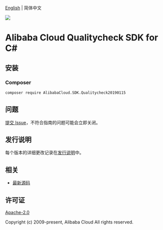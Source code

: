 [English](README.md) | 简体中文

![](https://aliyunsdk-pages.alicdn.com/icons/AlibabaCloud.svg)

# Alibaba Cloud Qualitycheck SDK for C#

## 安装

### Composer

```bash
composer require AlibabaCloud.SDK.Qualitycheck20190115
```

## 问题

[提交 Issue](https://github.com/aliyun/alibabacloud-csharp-sdk/issues/new)，不符合指南的问题可能会立即关闭。

## 发行说明

每个版本的详细更改记录在[发行说明](./ChangeLog.md)中。

## 相关

* [最新源码](https://github.com/aliyun/alibabacloud-csharp-sdk/)

## 许可证

[Apache-2.0](http://www.apache.org/licenses/LICENSE-2.0)

Copyright (c) 2009-present, Alibaba Cloud All rights reserved.
